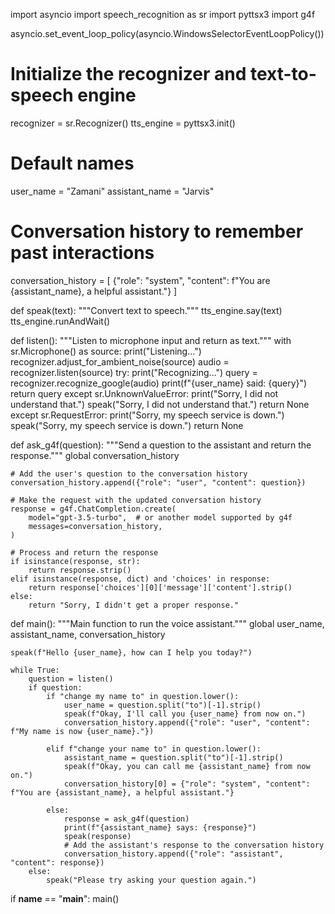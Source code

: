 import asyncio
import speech_recognition as sr
import pyttsx3
import g4f

asyncio.set_event_loop_policy(asyncio.WindowsSelectorEventLoopPolicy())

# Initialize the recognizer and text-to-speech engine
recognizer = sr.Recognizer()
tts_engine = pyttsx3.init()

# Default names
user_name = "Zamani"
assistant_name = "Jarvis"

# Conversation history to remember past interactions
conversation_history = [
    {"role": "system", "content": f"You are {assistant_name}, a helpful assistant."}
]

def speak(text):
    """Convert text to speech."""
    tts_engine.say(text)
    tts_engine.runAndWait()

def listen():
    """Listen to microphone input and return as text."""
    with sr.Microphone() as source:
        print("Listening...")
        recognizer.adjust_for_ambient_noise(source)
        audio = recognizer.listen(source)
        try:
            print("Recognizing...")
            query = recognizer.recognize_google(audio)
            print(f"{user_name} said: {query}")
            return query
        except sr.UnknownValueError:
            print("Sorry, I did not understand that.")
            speak("Sorry, I did not understand that.")
            return None
        except sr.RequestError:
            print("Sorry, my speech service is down.")
            speak("Sorry, my speech service is down.")
            return None

def ask_g4f(question):
    """Send a question to the assistant and return the response."""
    global conversation_history

    # Add the user's question to the conversation history
    conversation_history.append({"role": "user", "content": question})
    
    # Make the request with the updated conversation history
    response = g4f.ChatCompletion.create(
        model="gpt-3.5-turbo",  # or another model supported by g4f
        messages=conversation_history,
    )

    # Process and return the response
    if isinstance(response, str):
        return response.strip()
    elif isinstance(response, dict) and 'choices' in response:
        return response['choices'][0]['message']['content'].strip()
    else:
        return "Sorry, I didn't get a proper response."

def main():
    """Main function to run the voice assistant."""
    global user_name, assistant_name, conversation_history
    
    speak(f"Hello {user_name}, how can I help you today?")
    
    while True:
        question = listen()
        if question:
            if "change my name to" in question.lower():
                user_name = question.split("to")[-1].strip()
                speak(f"Okay, I'll call you {user_name} from now on.")
                conversation_history.append({"role": "user", "content": f"My name is now {user_name}."})
            
            elif f"change your name to" in question.lower():
                assistant_name = question.split("to")[-1].strip()
                speak(f"Okay, you can call me {assistant_name} from now on.")
                conversation_history[0] = {"role": "system", "content": f"You are {assistant_name}, a helpful assistant."}
            
            else:
                response = ask_g4f(question)
                print(f"{assistant_name} says: {response}")
                speak(response)
                # Add the assistant's response to the conversation history
                conversation_history.append({"role": "assistant", "content": response})
        else:
            speak("Please try asking your question again.")

if __name__ == "__main__":
    main()

